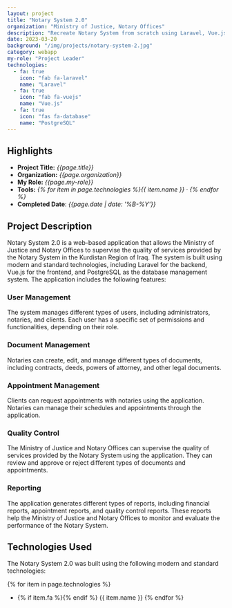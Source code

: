 ```yaml
---
layout: project
title: "Notary System 2.0"
organization: "Ministry of Justice, Notary Offices"
description: "Recreate Notary System from scratch using Laravel, Vue.js, and PostgreSQL."
date: 2023-03-20
background: "/img/projects/notary-system-2.jpg"
category: webapp
my-role: "Project Leader"
technologies:
  - fa: true
    icon: "fab fa-laravel"
    name: "Laravel"
  - fa: true
    icon: "fab fa-vuejs"
    name: "Vue.js"
  - fa: true
    icon: "fas fa-database"
    name: "PostgreSQL"
---
```


## Highlights

- **Project Title:** _{{page.title}}_
- **Organization:** _{{page.organization}}_
- **My Role:** _{{page.my-role}}_
- **Tools:** _{% for item in page.technologies %}{{ item.name }}&nbsp;&middot;&nbsp;{% endfor %}_
- **Completed Date**: _{{page.date  | date: '%B-%Y'}}_

## Project Description

Notary System 2.0 is a web-based application that allows the Ministry of Justice and Notary Offices to supervise the quality of services provided by the Notary System in the Kurdistan Region of Iraq. The system is built using modern and standard technologies, including Laravel for the backend, Vue.js for the frontend, and PostgreSQL as the database management system. The application includes the following features:

### User Management

The system manages different types of users, including administrators, notaries, and clients. Each user has a specific set of permissions and functionalities, depending on their role.

### Document Management

Notaries can create, edit, and manage different types of documents, including contracts, deeds, powers of attorney, and other legal documents.

### Appointment Management

Clients can request appointments with notaries using the application. Notaries can manage their schedules and appointments through the application.

### Quality Control

The Ministry of Justice and Notary Offices can supervise the quality of services provided by the Notary System using the application. They can review and approve or reject different types of documents and appointments.

### Reporting

The application generates different types of reports, including financial reports, appointment reports, and quality control reports. These reports help the Ministry of Justice and Notary Offices to monitor and evaluate the performance of the Notary System.

## Technologies Used

The Notary System 2.0 was built using the following modern and standard technologies:

{% for item in page.technologies %}
- {% if item.fa %}<i class="{{ item.icon }}"></i>{% endif %} {{ item.name }}
{% endfor %}
